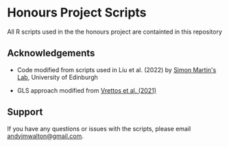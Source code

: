 
# Honours Project Scripts

All R scripts used in the the honours project are containted in this repository


## Acknowledgements

 - Code modified from scripts used in Liu et al. (2022) by [Simon Martin's Lab](https://simonmartinlab.org), University of Edinburgh  
 
 - GLS approach modified from [Vrettos et al. (2021)](https://royalsocietypublishing.org/doi/full/10.1098/rsbl.2021.0116)


## Support

If you have any questions or issues with the scripts, please email andyjmwalton@gmail.com.



